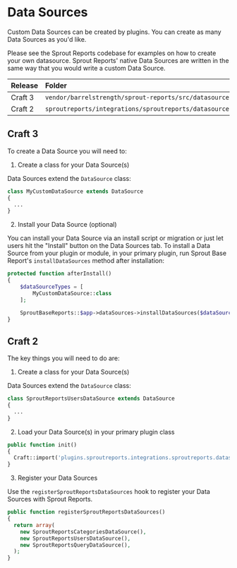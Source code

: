 # Data Sources

Custom Data Sources can be created by plugins. You can create as many Data Sources as you'd like.

Please see the Sprout Reports codebase for examples on how to create your own datasource. Sprout Reports' native Data Sources are written in the same way that you would write a custom Data Source.

| Release | Folder |
|:------- |:------ |
| Craft 3 | `vendor/barrelstrength/sprout-reports/src/datasources` |
| Craft 2 | `sproutreports/integrations/sproutreports/datasources` |

## Craft 3

To create a Data Source you will need to:

1) Create a class for your Data Source(s)

Data Sources extend the `DataSource` class:

``` php
class MyCustomDataSource extends DataSource
{
  ...
}
```

2. Install your Data Source (optional)

You can install your Data Source via an install script or migration or just let users hit the "Install" button on the Data Sources tab. To install a Data Source from your plugin or module, in your primary plugin, run Sprout Base Report's `installDataSources` method after installation:

``` php
protected function afterInstall()
{
    $dataSourceTypes = [
        MyCustomDataSource::class
    ];

    SproutBaseReports::$app->dataSources->installDataSources($dataSourceTypes);
}
```

## Craft 2

The key things you will need to do are:

1) Create a class for your Data Source(s)

Data Sources extend the `DataSource` class:

``` php
class SproutReportsUsersDataSource extends DataSource
{
  ...
}
```

2) Load your Data Source(s) in your primary plugin class

``` php
public function init()
{
  Craft::import('plugins.sproutreports.integrations.sproutreports.datasources.*');
}
```

3) Register your Data Sources

Use the `registerSproutReportsDataSources` hook to register your Data Sources with Sprout Reports.

``` php
public function registerSproutReportsDataSources()
{
  return array(
    new SproutReportsCategoriesDataSource(),
    new SproutReportsUsersDataSource(),
    new SproutReportsQueryDataSource(),
  );
}
```